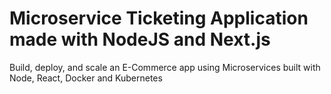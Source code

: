 # Microservice Ticketing Application made with NodeJS and Next.js

Build, deploy, and scale an E-Commerce app using Microservices built with Node, React, Docker and Kubernetes